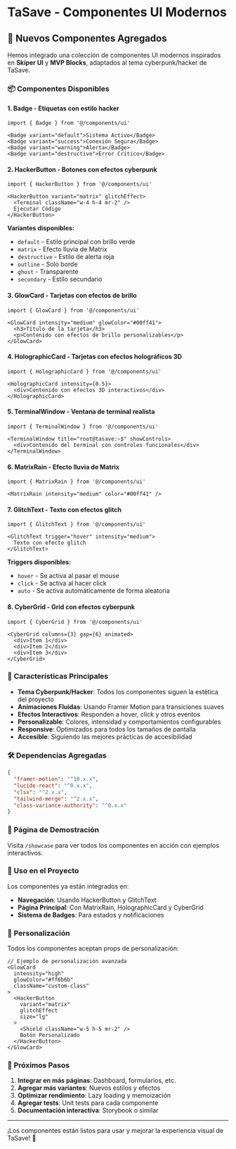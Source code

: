 # TaSave - Componentes UI Modernos

## 🚀 Nuevos Componentes Agregados

Hemos integrado una colección de componentes UI modernos inspirados en **Skiper UI** y **MVP Blocks**, adaptados al tema cyberpunk/hacker de TaSave.

### 📦 Componentes Disponibles

#### 1. **Badge** - Etiquetas con estilo hacker
```tsx
import { Badge } from '@/components/ui'

<Badge variant="default">Sistema Activo</Badge>
<Badge variant="success">Conexión Segura</Badge>
<Badge variant="warning">Alerta</Badge>
<Badge variant="destructive">Error Crítico</Badge>
```

#### 2. **HackerButton** - Botones con efectos cyberpunk
```tsx
import { HackerButton } from '@/components/ui'

<HackerButton variant="matrix" glitchEffect>
  <Terminal className="w-4 h-4 mr-2" />
  Ejecutar Código
</HackerButton>
```

**Variantes disponibles:**
- `default` - Estilo principal con brillo verde
- `matrix` - Efecto lluvia de Matrix
- `destructive` - Estilo de alerta roja
- `outline` - Solo borde
- `ghost` - Transparente
- `secondary` - Estilo secundario

#### 3. **GlowCard** - Tarjetas con efectos de brillo
```tsx
import { GlowCard } from '@/components/ui'

<GlowCard intensity="medium" glowColor="#00ff41">
  <h3>Título de la tarjeta</h3>
  <p>Contenido con efectos de brillo personalizables</p>
</GlowCard>
```

#### 4. **HolographicCard** - Tarjetas con efectos holográficos 3D
```tsx
import { HolographicCard } from '@/components/ui'

<HolographicCard intensity={0.5}>
  <div>Contenido con efectos 3D interactivos</div>
</HolographicCard>
```

#### 5. **TerminalWindow** - Ventana de terminal realista
```tsx
import { TerminalWindow } from '@/components/ui'

<TerminalWindow title="root@tasave:~$" showControls>
  <div>Contenido del terminal con controles funcionales</div>
</TerminalWindow>
```

#### 6. **MatrixRain** - Efecto lluvia de Matrix
```tsx
import { MatrixRain } from '@/components/ui'

<MatrixRain intensity="medium" color="#00ff41" />
```

#### 7. **GlitchText** - Texto con efectos glitch
```tsx
import { GlitchText } from '@/components/ui'

<GlitchText trigger="hover" intensity="medium">
  Texto con efecto glitch
</GlitchText>
```

**Triggers disponibles:**
- `hover` - Se activa al pasar el mouse
- `click` - Se activa al hacer click
- `auto` - Se activa automáticamente de forma aleatoria

#### 8. **CyberGrid** - Grid con efectos cyberpunk
```tsx
import { CyberGrid } from '@/components/ui'

<CyberGrid columns={3} gap={6} animated>
  <div>Item 1</div>
  <div>Item 2</div>
  <div>Item 3</div>
</CyberGrid>
```

### 🎨 Características Principales

- **Tema Cyberpunk/Hacker**: Todos los componentes siguen la estética del proyecto
- **Animaciones Fluidas**: Usando Framer Motion para transiciones suaves
- **Efectos Interactivos**: Responden a hover, click y otros eventos
- **Personalizable**: Colores, intensidad y comportamientos configurables
- **Responsive**: Optimizados para todos los tamaños de pantalla
- **Accesible**: Siguiendo las mejores prácticas de accesibilidad

### 🛠️ Dependencias Agregadas

```json
{
  "framer-motion": "^10.x.x",
  "lucide-react": "^0.x.x",
  "clsx": "^2.x.x",
  "tailwind-merge": "^2.x.x",
  "class-variance-authority": "^0.x.x"
}
```

### 📱 Página de Demostración

Visita `/showcase` para ver todos los componentes en acción con ejemplos interactivos.

### 🎯 Uso en el Proyecto

Los componentes ya están integrados en:
- **Navegación**: Usando HackerButton y GlitchText
- **Página Principal**: Con MatrixRain, HolographicCard y CyberGrid
- **Sistema de Badges**: Para estados y notificaciones

### 🔧 Personalización

Todos los componentes aceptan props de personalización:

```tsx
// Ejemplo de personalización avanzada
<GlowCard 
  intensity="high" 
  glowColor="#ff6b6b" 
  className="custom-class"
>
  <HackerButton 
    variant="matrix" 
    glitchEffect 
    size="lg"
  >
    <Shield className="w-5 h-5 mr-2" />
    Botón Personalizado
  </HackerButton>
</GlowCard>
```

### 🚀 Próximos Pasos

1. **Integrar en más páginas**: Dashboard, formularios, etc.
2. **Agregar más variantes**: Nuevos estilos y efectos
3. **Optimizar rendimiento**: Lazy loading y memoización
4. **Agregar tests**: Unit tests para cada componente
5. **Documentación interactiva**: Storybook o similar

---

¡Los componentes están listos para usar y mejorar la experiencia visual de TaSave! 🎉